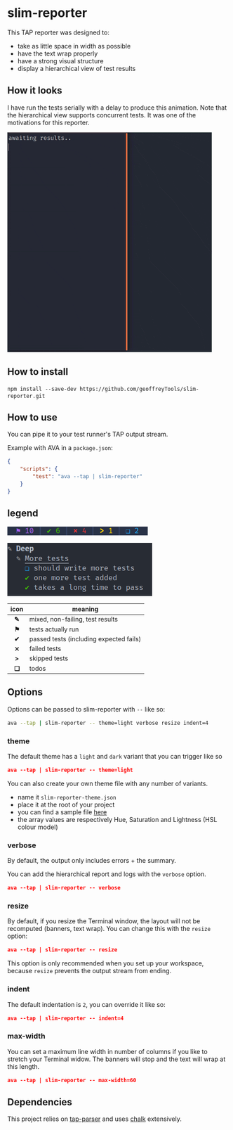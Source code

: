# slim-reporter

This TAP reporter was designed to:

- take as little space in width as possible
- have the text wrap properly
- have a strong visual structure
- display a hierarchical view of test results

## How it looks
I have run the tests serially with a delay to produce this animation. Note that the hierarchical view supports concurrent tests. It was one of the motivations for this reporter.

![preview](./readme/preview.gif)

## How to install

```
npm install --save-dev https://github.com/geoffreyTools/slim-reporter.git
```


## How to use
You can pipe it to your test runner's TAP output stream.

Example with AVA in a `package.json`:
```json
{
    "scripts": {
        "test": "ava --tap | slim-reporter"
    }
}
```

## legend

![summary](./readme/summary.png)

![pen](./readme/pen.png)


|  icon  | meaning                                 |
|:------:|-----------------------------------------|
| **✎**  | mixed, non-failing, test results        |
| **⚑**  | tests actually run                      |
| **✔**  | passed tests (including expected fails) |
| **⨯**  | failed tests                            |
| **\>** | skipped tests                           |
| **❏**  | todos                                   |

## Options
Options can be passed to slim-reporter with `--` like so:
```bash
ava --tap | slim-reporter -- theme=light verbose resize indent=4
```

### theme
The default theme has a `light` and `dark` variant that you can trigger like so 
```json
ava --tap | slim-reporter -- theme=light
```
You can also create your own theme file with any number of variants.
- name it `slim-reporter-theme.json`
- place it at the root of your project
- you can find a sample file [here](./readme/slim-reporter-theme.json)
- the array values are respectively Hue, Saturation and Lightness (HSL colour model)

### verbose
By default, the output only includes errors + the summary.

You can add the hierarchical report and logs with the `verbose` option.
```json
ava --tap | slim-reporter -- verbose
```

### resize
By default, if you resize the Terminal window, the layout will not be recomputed (banners, text wrap). You can change this with the `resize` option:
```json
ava --tap | slim-reporter -- resize
```
This option is only recommended when you set up your workspace, because `resize` prevents the output stream from ending.

### indent
The default indentation is `2`, you can override it like so:
```json
ava --tap | slim-reporter -- indent=4
```

### max-width
You can set a maximum line width in number of columns if you like to stretch your Terminal widow. The banners will stop and the text will wrap at this length.
```json
ava --tap | slim-reporter -- max-width=60
```

## Dependencies

This project relies on [tap-parser](https://github.com/tapjs/tap-parser) and uses [chalk](https://github.com/chalk/chalk) extensively.